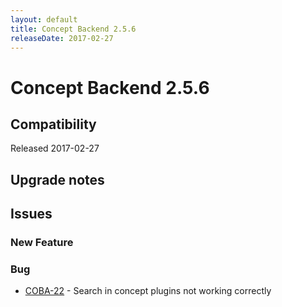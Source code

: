 ```yaml
---
layout: default
title: Concept Backend 2.5.6
releaseDate: 2017-02-27
---
```

<div class="jumbotron">
    <h1>Concept Backend 2.5.6</h1>    
    <h2>Compatibility</h2>
    <ul>
    </ul>
</div>

Released 2017-02-27



## Upgrade notes  
        



## Issues  


### New Feature 



### Bug 

 * [COBA-22](https://jira.infomaker.se/browse/COBA-22) - Search in concept plugins not working correctly 


